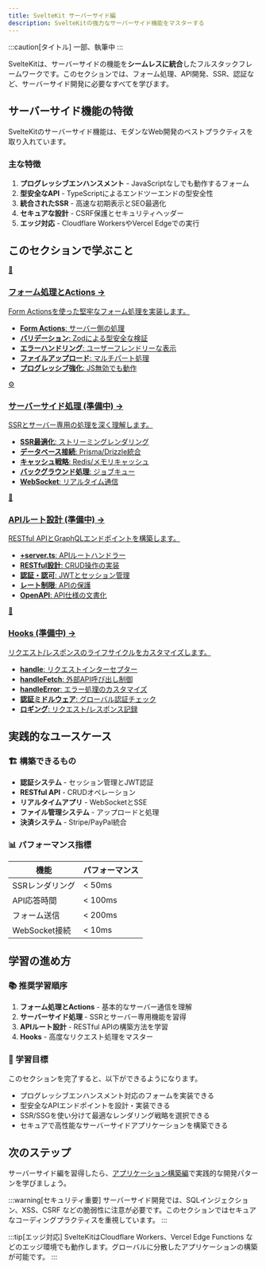 ```yaml
---
title: SvelteKit サーバーサイド編
description: SvelteKitの強力なサーバーサイド機能をマスターする
---
```

:::caution[タイトル]
一部、執筆中
:::
<script>
  import { base } from '$app/paths';
</script>

SvelteKitは、サーバーサイドの機能を**シームレスに統合**したフルスタックフレームワークです。このセクションでは、フォーム処理、API開発、SSR、認証など、サーバーサイド開発に必要なすべてを学びます。

## サーバーサイド機能の特徴

SvelteKitのサーバーサイド機能は、モダンなWeb開発のベストプラクティスを取り入れています。

### 主な特徴

1. **プログレッシブエンハンスメント** - JavaScriptなしでも動作するフォーム
2. **型安全なAPI** - TypeScriptによるエンドツーエンドの型安全性
3. **統合されたSSR** - 高速な初期表示とSEO最適化
4. **セキュアな設計** - CSRF保護とセキュリティヘッダー
5. **エッジ対応** - Cloudflare WorkersやVercel Edgeでの実行

## このセクションで学ぶこと

<div class="grid grid-cols-1 md:grid-cols-2 gap-4 my-8 auto-rows-[1fr]">
  <a href="{base}/sveltekit/server/forms/" class="flex no-underline group h-full">
    <div class="p-4 border border-gray-2 dark:border-gray-7 rounded-lg shadow-md hover:shadow-lg hover:border-green-400 dark:hover:border-green-400 transition-all cursor-pointer flex flex-col w-full">
      <div class="text-3xl mb-2">📝</div>
      <h3 class="font-bold text-lg mb-2 text-green-600 dark:text-green-400 group-hover:text-green-700 dark:group-hover:text-green-300 transition-colors">
        フォーム処理とActions
        <span class="inline-block ml-1 text-xs opacity-60">→</span>
      </h3>
      <p class="text-sm mb-3 text-gray-7 dark:text-gray-3">Form Actionsを使った堅牢なフォーム処理を実装します。</p>
      <ul class="text-sm text-gray-6 dark:text-gray-4 space-y-1 flex-grow">
        <li><strong>Form Actions</strong>: サーバー側の処理</li>
        <li><strong>バリデーション</strong>: Zodによる型安全な検証</li>
        <li><strong>エラーハンドリング</strong>: ユーザーフレンドリーな表示</li>
        <li><strong>ファイルアップロード</strong>: マルチパート処理</li>
        <li><strong>プログレッシブ強化</strong>: JS無効でも動作</li>
      </ul>
    </div>
  </a>
  
  <a href="{base}/sveltekit/server-side/" class="flex no-underline group h-full">
    <div class="p-4 border border-gray-2 dark:border-gray-7 rounded-lg shadow-md hover:shadow-lg hover:border-green-400 dark:hover:border-green-400 transition-all cursor-pointer flex flex-col w-full">
      <div class="text-3xl mb-2">⚙️</div>
      <h3 class="font-bold text-lg mb-2 text-green-600 dark:text-green-400 group-hover:text-green-700 dark:group-hover:text-green-300 transition-colors">
        サーバーサイド処理 <span class="text-xs">(準備中)</span>
        <span class="inline-block ml-1 text-xs opacity-60">→</span>
      </h3>
      <p class="text-sm mb-3 text-gray-7 dark:text-gray-3">SSRとサーバー専用の処理を深く理解します。</p>
      <ul class="text-sm text-gray-6 dark:text-gray-4 space-y-1 flex-grow">
        <li><strong>SSR最適化</strong>: ストリーミングレンダリング</li>
        <li><strong>データベース接続</strong>: Prisma/Drizzle統合</li>
        <li><strong>キャッシュ戦略</strong>: Redis/メモリキャッシュ</li>
        <li><strong>バックグラウンド処理</strong>: ジョブキュー</li>
        <li><strong>WebSocket</strong>: リアルタイム通信</li>
      </ul>
    </div>
  </a>
  
  <a href="{base}/sveltekit/api-routes/" class="flex no-underline group h-full">
    <div class="p-4 border border-gray-2 dark:border-gray-7 rounded-lg shadow-md hover:shadow-lg hover:border-green-400 dark:hover:border-green-400 transition-all cursor-pointer flex flex-col w-full">
      <div class="text-3xl mb-2">🔌</div>
      <h3 class="font-bold text-lg mb-2 text-green-600 dark:text-green-400 group-hover:text-green-700 dark:group-hover:text-green-300 transition-colors">
        APIルート設計 <span class="text-xs">(準備中)</span>
        <span class="inline-block ml-1 text-xs opacity-60">→</span>
      </h3>
      <p class="text-sm mb-3 text-gray-7 dark:text-gray-3">RESTful APIとGraphQLエンドポイントを構築します。</p>
      <ul class="text-sm text-gray-6 dark:text-gray-4 space-y-1 flex-grow">
        <li><strong>+server.ts</strong>: APIルートハンドラー</li>
        <li><strong>RESTful設計</strong>: CRUD操作の実装</li>
        <li><strong>認証・認可</strong>: JWTとセッション管理</li>
        <li><strong>レート制限</strong>: APIの保護</li>
        <li><strong>OpenAPI</strong>: API仕様の文書化</li>
      </ul>
    </div>
  </a>
  
  <a href="{base}/sveltekit/hooks/" class="flex no-underline group h-full">
    <div class="p-4 border border-gray-2 dark:border-gray-7 rounded-lg shadow-md hover:shadow-lg hover:border-green-400 dark:hover:border-green-400 transition-all cursor-pointer flex flex-col w-full">
      <div class="text-3xl mb-2">🎣</div>
      <h3 class="font-bold text-lg mb-2 text-green-600 dark:text-green-400 group-hover:text-green-700 dark:group-hover:text-green-300 transition-colors">
        Hooks <span class="text-xs">(準備中)</span>
        <span class="inline-block ml-1 text-xs opacity-60">→</span>
      </h3>
      <p class="text-sm mb-3 text-gray-7 dark:text-gray-3">リクエスト/レスポンスのライフサイクルをカスタマイズします。</p>
      <ul class="text-sm text-gray-6 dark:text-gray-4 space-y-1 flex-grow">
        <li><strong>handle</strong>: リクエストインターセプター</li>
        <li><strong>handleFetch</strong>: 外部API呼び出し制御</li>
        <li><strong>handleError</strong>: エラー処理のカスタマイズ</li>
        <li><strong>認証ミドルウェア</strong>: グローバル認証チェック</li>
        <li><strong>ロギング</strong>: リクエスト/レスポンス記録</li>
      </ul>
    </div>
  </a>
</div>

## 実践的なユースケース

### 🏗️ 構築できるもの

- **認証システム** - セッション管理とJWT認証
- **RESTful API** - CRUDオペレーション
- **リアルタイムアプリ** - WebSocketとSSE
- **ファイル管理システム** - アップロードと処理
- **決済システム** - Stripe/PayPal統合

### 📊 パフォーマンス指標

| 機能 | パフォーマンス |
|------|--------------|
| SSRレンダリング | < 50ms |
| API応答時間 | < 100ms |
| フォーム送信 | < 200ms |
| WebSocket接続 | < 10ms |

## 学習の進め方

### 📚 推奨学習順序

1. **フォーム処理とActions** - 基本的なサーバー通信を理解
2. **サーバーサイド処理** - SSRとサーバー専用機能を習得
3. **APIルート設計** - RESTful APIの構築方法を学習
4. **Hooks** - 高度なリクエスト処理をマスター

### 🎯 学習目標

このセクションを完了すると、以下ができるようになります。

- プログレッシブエンハンスメント対応のフォームを実装できる
- 型安全なAPIエンドポイントを設計・実装できる
- SSR/SSGを使い分けて最適なレンダリング戦略を選択できる
- セキュアで高性能なサーバーサイドアプリケーションを構築できる

## 次のステップ

サーバーサイド編を習得したら、[アプリケーション構築編](/sveltekit/application/)で実践的な開発パターンを学びましょう。

:::warning[セキュリティ重要]
サーバーサイド開発では、SQLインジェクション、XSS、CSRF などの脆弱性に注意が必要です。このセクションではセキュアなコーディングプラクティスを重視しています。
:::

:::tip[エッジ対応]
SvelteKitはCloudflare Workers、Vercel Edge Functions などのエッジ環境でも動作します。グローバルに分散したアプリケーションの構築が可能です。
:::